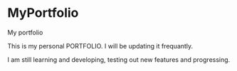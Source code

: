 # MyPortfolio
My portfolio

This is my personal PORTFOLIO.
I will be updating it frequantly.

I am still learning and developing, testing out new features and progressing.
